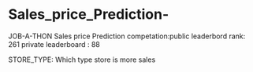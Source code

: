 # Sales_price_Prediction-

JOB-A-THON Sales price Prediction competation:public leaderbord rank: 261    private leaderboard : 88



STORE_TYPE:
       Which type store is more sales
